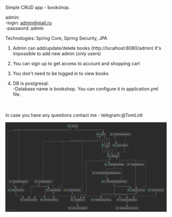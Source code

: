 Simple CRUD app - bookshop.

admin:<br>
-login: admin@mail.ru<br>
-password: admin

Technologies: Spring Core, Spring Security, JPA

1) Admin can add/update/delete books (http://localhost:8080/admin) It's impossible to add new admin (only users)<br>
   
2) You can sign up to get access to account and shopping cart<br>
3) You don't need to be logged in to view books
4) DB is postgresql:<br>
-Database name is bookshop. You can configure it in application.yml file.

<br><br>
   In case you have any questions contact me - telegram:@TomLott

![alt tag](https://github.com/TomLott/BookShop/blob/master/:Users:itollett:IdeaProjects:bookshop.png)